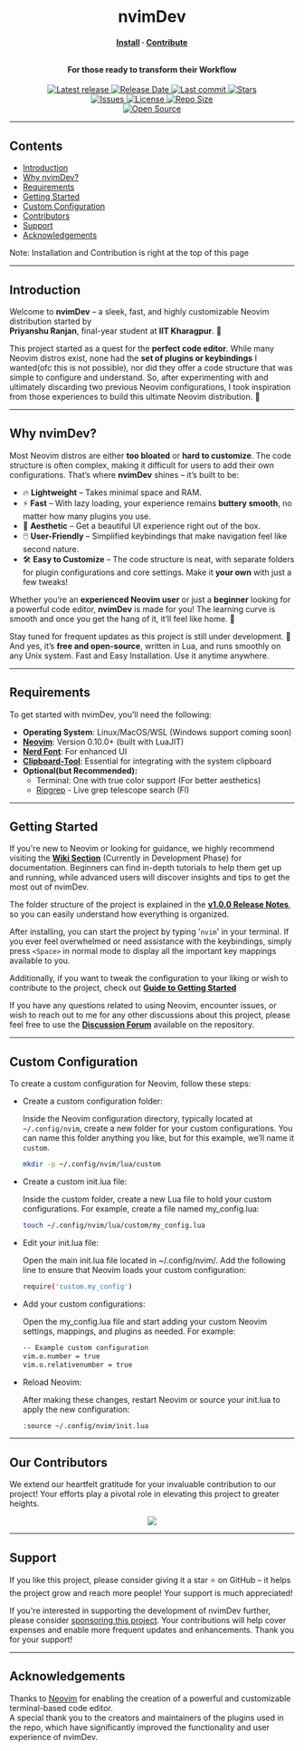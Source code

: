 <div align="center">
  <h1>nvimDev</h1>
  <h4 align="center">
    <a href="https://github.com/prrockzed/nvimdev/blob/main/INSTALL.md">Install</a>
    ·
    <a href="https://github.com/prrockzed/nvimDev/blob/main/.github/CONTRIBUTING.md">Contribute</a>
    </br>
    </br>
  <p>For those ready to transform their Workflow</p>
 </h4>

  <p>
    <a href="https://github.com/prrockzed/nvimDev/releases/latest">
      <img alt="Latest release" src="https://img.shields.io/github/v/release/prrockzed/nvimDev?style=for-the-badge&logo=github&color=C9CBFF&logoColor=D9E0EE&labelColor=302D41&include_prerelease&sort=semver" />
    </a>
    <a href="https://github.com/prrockzed/nvimDev/releases/latest">
      <img alt="Release Date" src="https://img.shields.io/github/release-date/prrockzed/nvimDev?style=for-the-badge&logo=calendar&color=F2CDCD&logoColor=D9E0EE&labelColor=302D41" />
    </a>
    <a href="https://github.com/prrockzed/nvimDev/pulse">
      <img alt="Last commit" src="https://img.shields.io/github/last-commit/prrockzed/nvimDev?style=for-the-badge&logo=git&color=8bd5ca&logoColor=D9E0EE&labelColor=302D41"/>
    </a>
    <a href="https://github.com/prrockzed/nvimDev/stargazers">
      <img alt="Stars" src="https://img.shields.io/github/stars/prrockzed/nvimDev?style=for-the-badge&logo=starship&color=c69ff5&logoColor=D9E0EE&labelColor=302D41" />
    </a>
    </br>
    <a href="https://github.com/prrockzed/nvimDev/issues">
      <img alt="Issues" src="https://img.shields.io/github/issues/prrockzed/nvimDev?style=for-the-badge&logo=bilibili&color=F5E0DC&logoColor=D9E0EE&labelColor=302D41" />
    </a>
    <a href="https://github.com/prrockzed/nvimDev/blob/main/LICENSE">
      <img alt="License" src="https://img.shields.io/github/license/prrockzed/nvimDev?style=for-the-badge&logo=creativecommons&color=ee999f&logoColor=D9E0EE&labelColor=302D41" />
    </a>
    <a href="https://github.com/prrockzed/nvimDev">
      <img alt="Repo Size" src="https://img.shields.io/github/repo-size/prrockzed/nvimDev?style=for-the-badge&logo=codesandbox&color=%23DDB6F2&label=SIZE&logoColor=D9E0EE&labelColor=302D41" />
    </a>
    </br>
    <a href="https://github.com/prrockzed/nvimDev">
      <img alt="Open Source" src="https://img.shields.io/badge/Free%20and%20Open%20Source-brightgreen?style=for-the-badge" />
    </a>
  </p>
</div>

---

## Contents

- [Introduction](#introduction)
- [Why nvimDev?](#why-nvimdev)
- [Requirements](#requirements)
- [Getting Started](#getting-started)
- [Custom Configuration](#custom-configuration)
- [Contributors](#our-contributors)
- [Support](#support)
- [Acknowledgements](#acknowledgements)

Note: Installation and Contribution is right at the top of this page

---

## Introduction

Welcome to **nvimDev** – a sleek, fast, and highly customizable Neovim distribution started by
</br>
**Priyanshu Ranjan**, final-year student at **IIT Kharagpur**. 🌟

This project started as a quest for the **perfect code editor**. While many Neovim distros exist, none had the **set of plugins or keybindings** I wanted(ofc this is not possible), nor did they offer a code structure that was simple to configure and understand. So, after experimenting with and ultimately discarding two previous Neovim configurations, I took inspiration from those experiences to build this ultimate Neovim distribution. 🚀

---

## Why **nvimDev**?

Most Neovim distros are either **too bloated** or **hard to customize**. The code structure is often complex, making it difficult for users to add their own configurations. That’s where **nvimDev** shines – it’s built to be:

- 🔥 **Lightweight** – Takes minimal space and RAM.
- ⚡ **Fast** – With lazy loading, your experience remains **buttery smooth**, no matter how many plugins you use.
- 🎨 **Aesthetic** – Get a beautiful UI experience right out of the box.
- 🖱️ **User-Friendly** – Simplified keybindings that make navigation feel like second nature.
- 🛠️ **Easy to Customize** – The code structure is neat, with separate folders for plugin configurations and core settings. Make it **your own** with just a few tweaks!

Whether you’re an **experienced Neovim user** or just a **beginner** looking for a powerful code editor, **nvimDev** is made for you! The learning curve is smooth and once you get the hang of it, it’ll feel like home. 🏡

Stay tuned for frequent updates as this project is still under development. 🌱 And yes, it’s **free and open-source**, written in Lua, and runs smoothly on any Unix system. Fast and Easy Installation. Use it anytime anywhere.

---

## Requirements

To get started with nvimDev, you’ll need the following:

- **Operating System**: Linux/MacOS/WSL (Windows support coming soon)
- **[Neovim](https://github.com/neovim/neovim/releases/tag/stable)**: Version 0.10.0+ (built with LuaJIT)
- **[Nerd Font](https://www.nerdfonts.com/font-downloads)**: For enhanced UI
- **[Clipboard-Tool](https://neovim.io/doc/user/provider.html#clipboard-tool)**: Essential for integrating with the system clipboard
- **Optional(but Recommended):**
  - Terminal: One with true color support (For better aesthetics)
  - [Ripgrep](https://github.com/BurntSushi/ripgrep) - Live grep telescope search (<Leader>Fl)

---

## Getting Started

If you're new to Neovim or looking for guidance, we highly recommend visiting the **[Wiki Section](https://github.com/prrockzed/nvimDev/wiki)** (Currently in Development Phase) for documentation. Beginners can find in-depth tutorials to help them get up and running, while advanced users will discover insights and tips to get the most out of nvimDev.

The folder structure of the project is explained in the **[v1.0.0 Release Notes](https://github.com/prrockzed/nvimDev/releases/tag/v1.0.0)**, so you can easily understand how everything is organized.

After installing, you can start the project by typing '`nvim`' in your terminal. If you ever feel overwhelmed or need assistance with the keybindings, simply press `<Space>` in normal mode to display all the important key mappings available to you.

Additionally, if you want to tweak the configuration to your liking or wish to contribute to the project, check out **[Guide to Getting Started](https://github.com/prrockzed/nvimDev/blob/main/.github/CONTRIBUTING.md#guide-to-getting-started)**

If you have any questions related to using Neovim, encounter issues, or wish to reach out to me for any other discussions about this project, please feel free to use the **[Discussion Forum](https://github.com/prrockzed/nvimDev/discussions)** available on the repository.

---

## Custom Configuration

To create a custom configuration for Neovim, follow these steps:

- Create a custom configuration folder:

  Inside the Neovim configuration directory, typically located at `~/.config/nvim`, create a new folder for your custom configurations. You can name this folder anything you like, but for this example, we’ll name it `custom`.

  ```bash
  mkdir -p ~/.config/nvim/lua/custom
  ```

- Create a custom init.lua file:

  Inside the custom folder, create a new Lua file to hold your custom configurations. For example, create a file named my_config.lua:

  ```bash
  touch ~/.config/nvim/lua/custom/my_config.lua
  ```

- Edit your init.lua file:

  Open the main init.lua file located in ~/.config/nvim/. Add the following line to ensure that Neovim loads your custom configuration:

  ```bash
  require('custom.my_config')
  ```

- Add your custom configurations:

  Open the my_config.lua file and start adding your custom Neovim settings, mappings, and plugins as needed. For example:

  ```bash
  -- Example custom configuration
  vim.o.number = true
  vim.o.relativenumber = true
  ```

- Reload Neovim:

  After making these changes, restart Neovim or source your init.lua to apply the new configuration:

  ```bash
  :source ~/.config/nvim/init.lua
  ```

---

## Our Contributors

We extend our heartfelt gratitude for your invaluable contribution to our project! Your efforts play a pivotal role in elevating this project to greater heights.

<div align="center">

  <a href="https://github.com/prrockzed/nvimdev/graphs/contributors">
    <img src="https://contrib.rocks/image?repo=prrockzed/nvimdev" />
  </a>

</div>

---

## Support

If you like this project, please consider giving it a star ⭐ on GitHub – it helps the project grow and reach more people! Your support is much appreciated!
</br>

If you're interested in supporting the development of nvimDev further, please consider [sponsoring this project](https://github.com/sponsors/prrockzed). Your contributions will help cover expenses and enable more frequent updates and enhancements. Thank you for your support!

---

## Acknowledgements

Thanks to [Neovim](https://github.com/neovim/neovim) for enabling the creation of a powerful and customizable terminal-based code editor.
</br>
A special thank you to the creators and maintainers of the plugins used in the repo, which have significantly improved the functionality and user experience of nvimDev.
